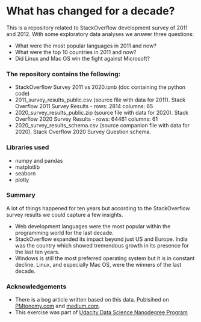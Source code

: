 # What has changed for a decade?

This is a repository related to StackOverflow development survey of 2011 and 2012. With some exploratory data analyses we answer three questions:
- What were the most popular languages in 2011 and now?
- What were the top 10 countries in 2011 and now?
- Did Linux and Mac OS win the fight against Microsoft?

### The repository contains the following:
 - StackOverflow Survey 2011 vs 2020.ipnb (doc containing the python code)
 - 2011_survey_results_public.csv (source file with data for 2011). Stack Overflow 2011 Survey Results - rows: 2814  columns: 65
 - 2020_survey_results_public.zip (source file with data for 2020). Stack Overflow 2020 Survey Results - rows: 64461  columns: 61 
 - 2020_survey_results_schema.csv (source companion file with data for 2020). Stack Overflow 2020 Survey Question schema.

 
 ### Libraries used
 - numpy and pandas
 - matplotlib
 - seaborn
 - plotly
 
 ### Summary
A lot of things happened for ten years but according to the StackOverflow survey results we could capture a few insights.
- Web development languages were the most popular within the programming world for the last decade. 
- StackOverflow expanded its impact beyond just US and Europe. India was the country which showed tremendous growth in its presence for the last ten years.
- Windows is still the most preferred operating system but it is in constant decline. Linux, and especially Mac OS, were the winners of the last decade.
 
 ### Acknowledgements
 * There is a bog article written based on this data. Publsihed on [PMtonomy.com](https://pmtonomy.com/what-changed-for-a-decade/) and [medium.com](https://medium.com/@plamen.rabadzhiyski).
 * This exercise was part of [Udacity Data Science Nanodegree Program](https://www.udacity.com/)
 
